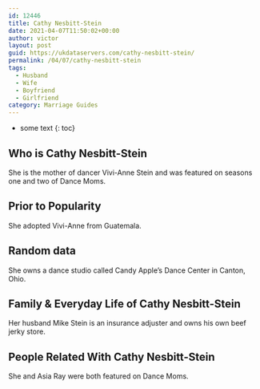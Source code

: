 ```yaml
---
id: 12446
title: Cathy Nesbitt-Stein
date: 2021-04-07T11:50:02+00:00
author: victor
layout: post
guid: https://ukdataservers.com/cathy-nesbitt-stein/
permalink: /04/07/cathy-nesbitt-stein
tags:
  - Husband
  - Wife
  - Boyfriend
  - Girlfriend
category: Marriage Guides
---
```


* some text
{: toc}


## Who is Cathy Nesbitt-Stein



She is the mother of dancer Vivi-Anne Stein and was featured on seasons one and two of Dance Moms. 

                
                
                
## Prior to Popularity



She adopted Vivi-Anne from Guatemala. 

                
                
                
## Random data



She owns a dance studio called Candy Apple&#8217;s Dance Center in Canton, Ohio. 

                
                
                
## Family & Everyday Life of Cathy Nesbitt-Stein



Her husband Mike Stein is an insurance adjuster and owns his own beef jerky store. 

                
                
                
## People Related With Cathy Nesbitt-Stein



She and Asia Ray were both featured on Dance Moms. 

                
              
            
          
          
          